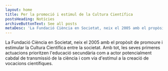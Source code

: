 ```yaml
---
layout: home
title: Per la promoció i estimul de la Cultura Científica
postsHeading: Notícies
archiveButtonText: See all posts
metaDesc: 'La Fundació Ciència en Societat, neix el 2005 amb el propòsit de promoure i estimular la Cultura Científica entre la societat.'
---
```


La Fundació Ciència en Societat, neix el 2005 amb el propòsit de promoure i estimular la Cultura Científica entre la societat. Amb tot, les seves primeres actuacions prioritzen l'educació secundària com a actor potencialment cabdal de transmissió de la ciència i com via d'estímul a la creació de vocacions científiques.